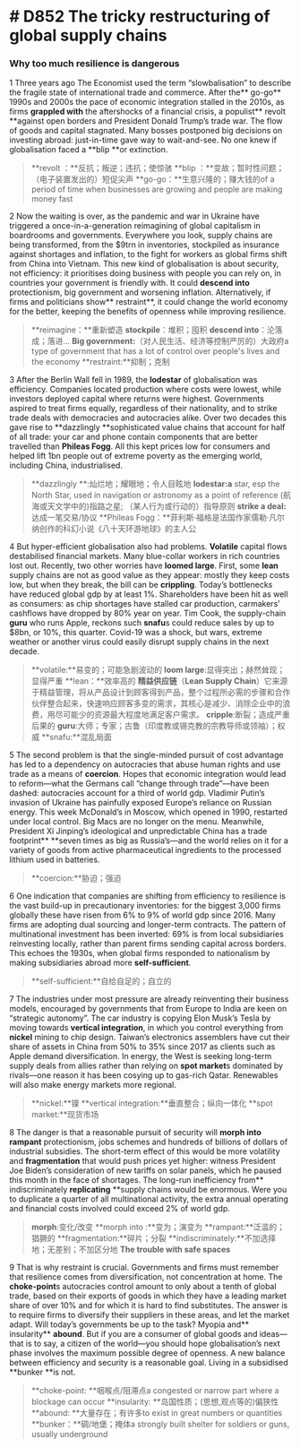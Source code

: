 # # D852 The tricky restructuring of global supply chains
### **Why too much resilience is dangerous**
1 Three years ago The Economist used the term “slowbalisation” to describe the fragile state of international trade and commerce. After the** go-go** 1990s and 2000s the pace of economic integration stalled in the 2010s, as firms **grappled with** the aftershocks of a financial crisis, a populist** revolt **against open borders and President Donald Trump’s trade war. The flow of goods and capital stagnated. Many bosses postponed big decisions on investing abroad: just-in-time gave way to wait-and-see. No one knew if globalisation faced a **blip **or extinction.

> **revolt ：**反抗；叛逆；违抗；使惊骇
> **blip ：**变故；暂时性问题；（电子装置发出的）短促尖声
> **go-go：**生意兴隆的；赚大钱的of a period of time when businesses are growing and people are making money fast

2 Now the waiting is over, as the pandemic and war in Ukraine have triggered a once-in-a-generation reimagining of global capitalism in boardrooms and governments. Everywhere you look, supply chains are being transformed, from the $9trn in inventories, stockpiled as insurance against shortages and inflation, to the fight for workers as global firms shift from China into Vietnam. This new kind of globalisation is about security, not efficiency: it prioritises doing business with people you can rely on, in countries your government is friendly with. It could **descend into** protectionism, big government and worsening inflation. Alternatively, if firms and politicians show** restraint**, it could change the world economy for the better, keeping the benefits of openness while improving resilience.

> **reimagine：**重新塑造
> **stockpile**：堆积；囤积
> **descend into**：沦落成；落进...
> **Big government:**（对人民生活、经济等控制严厉的）大政府a type of government that has a lot of control over people's lives and the economy
> **restraint:**抑制；克制

3 After the Berlin Wall fell in 1989, the **lodestar** of globalisation was efficiency. Companies located production where costs were lowest, while investors deployed capital where returns were highest. Governments aspired to treat firms equally, regardless of their nationality, and to strike trade deals with democracies and autocracies alike. Over two decades this gave rise to **dazzlingly **sophisticated value chains that account for half of all trade: your car and phone contain components that are better travelled than **Phileas Fogg**. All this kept prices low for consumers and helped lift 1bn people out of extreme poverty as the emerging world, including China, industrialised.

> **dazzlingly **:灿烂地；耀眼地；令人目眩地
> **lodestar:a** star, esp the North Star, used in navigation or astronomy as a point of reference (航海或天文学中的)指路之星; （某人行为或行动的）指导原则
> **strike a deal:** 达成一笔交易/协议
> **Phileas Fogg：**菲利斯·福格是法国作家儒勒·凡尔纳创作的科幻小说《八十天环游地球》的主人公

4 But hyper-efficient globalisation also had problems. **Volatile** capital flows destabilised financial markets. Many blue-collar workers in rich countries lost out. Recently, two other worries have **loomed large**. First, some **lean** supply chains are not as good value as they appear: mostly they keep costs low, but when they break, the bill can be **crippling**. Today’s bottlenecks have reduced global gdp by at least 1%. Shareholders have been hit as well as consumers: as chip shortages have stalled car production, carmakers’ cashflows have dropped by 80% year on year. Tim Cook, the supply-chain **guru** who runs Apple, reckons such **snafu**s could reduce sales by up to $8bn, or 10%, this quarter. Covid-19 was a shock, but wars, extreme weather or another virus could easily disrupt supply chains in the next decade.

> **volatile:**易变的；可能急剧波动的
> **loom large**:显得突出；赫然耸现；显得严重
> **lean：**效率高的
> **精益供应链**（**Lean Supply Chain**）它来源于精益管理，将从产品设计到顾客得到产品，整个过程所必需的步骤和合作伙伴整合起来，快速响应顾客多变的需求，其核心是减少、消除企业中的浪费，用尽可能少的资源最大程度地满足客户需求。
> **cripple**:断裂；造成严重后果的
> **guru**:大师；专家；古鲁（印度教或锡克教的宗教导师或领袖）；权威
> **snafu:**混乱局面

5 The second problem is that the single-minded pursuit of cost advantage has led to a dependency on autocracies that abuse human rights and use trade as a means of **coercion**. Hopes that economic integration would lead to reform—what the Germans call “change through trade”—have been dashed: autocracies account for a third of world gdp. Vladimir Putin’s invasion of Ukraine has painfully exposed Europe’s reliance on Russian energy. This week McDonald’s in Moscow, which opened in 1990, restarted under local control. Big Macs are no longer on the menu. Meanwhile, President Xi Jinping’s ideological and unpredictable China has a trade footprint** **seven times as big as Russia’s—and the world relies on it for a variety of goods from active pharmaceutical ingredients to the processed lithium used in batteries.

> **coercion:**胁迫；强迫

6 One indication that companies are shifting from efficiency to resilience is the vast build-up in precautionary inventories: for the biggest 3,000 firms globally these have risen from 6% to 9% of world gdp since 2016. Many firms are adopting dual sourcing and longer-term contracts. The pattern of multinational investment has been inverted: 69% is from local subsidiaries reinvesting locally, rather than parent firms sending capital across borders. This echoes the 1930s, when global firms responded to nationalism by making subsidiaries abroad more **self-sufficient**.

> **self-sufficient:**自给自足的；自立的

7 The industries under most pressure are already reinventing their business models, encouraged by governments that from Europe to India are keen on “strategic autonomy”. The car industry is copying Elon Musk’s Tesla by moving towards **vertical integration**, in which you control everything from **nickel** mining to chip design. Taiwan’s electronics assemblers have cut their share of assets in China from 50% to 35% since 2017 as clients such as Apple demand diversification. In energy, the West is seeking long-term supply deals from allies rather than relying on **spot market**s dominated by rivals—one reason it has been cosying up to gas-rich Qatar. Renewables will also make energy markets more regional.

> **nickel:**镍
> **vertical integration:**垂直整合；纵向一体化
> **spot market:**现货市场

8 The danger is that a reasonable pursuit of security will **morph into rampant** protectionism, jobs schemes and hundreds of billions of dollars of industrial subsidies. The short-term effect of this would be more volatility and **fragmentation** that would push prices yet higher: witness President Joe Biden’s consideration of new tariffs on solar panels, which he paused this month in the face of shortages. The long-run inefficiency from** indiscriminately **replicating** **supply chains would be enormous. Were you to duplicate a quarter of all multinational activity, the extra annual operating and financial costs involved could exceed 2% of world gdp.

> **morph**:变化/改变   **morph into :**变为；演变为
> **rampant:**泛滥的；猖獗的
> **fragmentation:**碎片；分裂
> **indiscriminately:**不加选择地；无差别；不加区分地
> **The trouble with safe spaces**

9 That is why restraint is crucial. Governments and firms must remember that resilience comes from diversification, not concentration at home. The **choke-point**s autocracies control amount to only about a tenth of global trade, based on their exports of goods in which they have a leading market share of over 10% and for which it is hard to find substitutes. The answer is to require firms to diversify their suppliers in these areas, and let the market adapt. Will today’s governments be up to the task? Myopia and** insularity** **abound**. But if you are a consumer of global goods and ideas—that is to say, a citizen of the world—you should hope globalisation’s next phase involves the maximum possible degree of openness. A new balance between efficiency and security is a reasonable goal. Living in a subsidised **bunker **is not.

> **choke-point: **咽喉点/阻滞点a congested or narrow part where a blockage can occur
> **insularity: **岛国性质；(思想,观点等的)偏狭性
> **abound: **大量存在；有许多to exist in great numbers or quantities
> **bunker：**碉/地堡；掩体a strongly built shelter for soldiers or guns, usually underground

